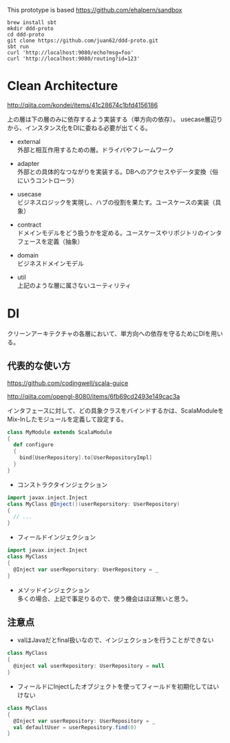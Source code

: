 This prototype is based https://github.com/ehalpern/sandbox

```
brew install sbt
mkdir ddd-proto
cd ddd-proto
git clone https://github.com/juan62/ddd-proto.git
sbt run
curl 'http://localhost:9080/echo?msg=foo'
curl 'http://localhost:9080/routing?id=123'
```

# Clean Architecture

http://qiita.com/kondei/items/41c28674c1bfd4156186

上の層は下の層のみに依存するよう実装する（単方向の依存）。
usecase層辺りから、インスタンス化をDIに委ねる必要が出てくる。

* external  
外部と相互作用するための層。ドライバやフレームワーク
* adapter  
外部との具体的なつながりを実装する。DBへのアクセスやデータ変換（俗にいうコントローラ）
* usecase  
ビジネスロジックを実現し、ハブの役割を果たす。ユースケースの実装（具象）
* contract  
ドメインモデルをどう扱うかを定める。ユースケースやリポジトリのインタフェースを定義（抽象）
* domain  
ビジネスドメインモデル

* util  
上記のような層に属さないユーティリティ

# DI

クリーンアーキテクチャの各層において、単方向への依存を守るためにDIを用いる。

## 代表的な使い方

https://github.com/codingwell/scala-guice

http://qiita.com/opengl-8080/items/6fb69cd2493e149cac3a

インタフェースに対して、どの具象クラスをバインドするかは、ScalaModuleをMix-Inしたモジュールを定義して設定する。

```scala
class MyModule extends ScalaModule
{
  def configure
  {
    bind[UserRepository].to[UserRepositoryImpl]
  }
}
```

* コンストラクタインジェクション  
```scala
import javax.inject.Inject
class MyClass @Inject()(userReporsitory: UserRepository)
{
  // ...
}
```

* フィールドインジェクション  
```scala
import javax.inject.Inject
class MyClass
{
  @Inject var userReporsitory: UserRepository = _
}
```

* メソッドインジェクション  
多くの場合、上記で事足りるので、使う機会はほぼ無いと思う。

## 注意点

* valはJavaだとfinal扱いなので、インジェクションを行うことができない
```scala
class MyClass
{
  @inject val userRepository: UserRepository = null
}
```
* フィールドにInjectしたオブジェクトを使ってフィールドを初期化してはいけない  
```scala
class MyClass
{
  @Inject var userRepository: UserRepository = _
  val defaultUser = userRepository.find(0)
}
```

